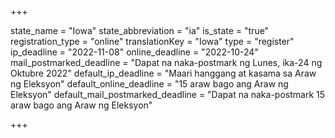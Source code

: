 +++

state_name = "Iowa"
state_abbreviation = "ia"
is_state = "true"
registration_type = "online"
translationKey = "Iowa"
type = "register"
ip_deadline = "2022-11-08"
online_deadline = "2022-10-24"
mail_postmarked_deadline = "Dapat na naka-postmark ng Lunes, ika-24 ng Oktubre 2022"
default_ip_deadline = "Maari hanggang at kasama sa  Araw ng Eleksyon"
default_online_deadline = "15 araw bago ang Araw ng Eleksyon"
default_mail_postmarked_deadline = "Dapat na naka-postmark  15 araw bago ang Araw ng Eleksyon"

+++